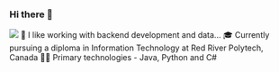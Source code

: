 ### Hi there 👋
<img src="https://c.tenor.com/NOYF3f82b_gAAAAC/programmer.gif" />
👾 I like working with backend development and data...
🎓 Currently pursuing a diploma in Information Technology at Red River Polytech, Canada
👨‍💻 Primary technologies - Java, Python and C#

<!--
**Karan-Brar/Karan-Brar** is a ✨ _special_ ✨ repository because its `README.md` (this file) appears on your GitHub profile.

Here are some ideas to get you started:

- 🔭 I’m currently working on ...
- 🌱 I’m currently learning ...
- 👯 I’m looking to collaborate on ...
- 🤔 I’m looking for help with ...
- 💬 Ask me about ...
- 📫 How to reach me: ...
- 😄 Pronouns: ...
- ⚡ Fun fact: ...
-->
